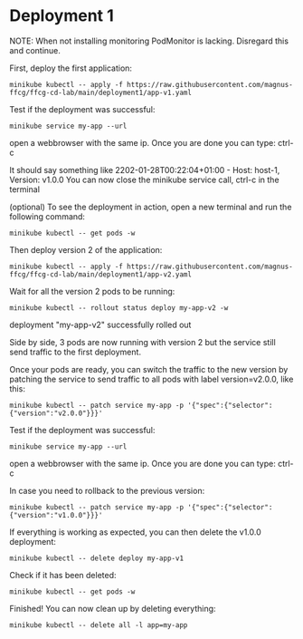 # Deployment 1

NOTE: When not installing monitoring PodMonitor is lacking. Disregard this and continue.

First, deploy the first application:

    minikube kubectl -- apply -f https://raw.githubusercontent.com/magnus-ffcg/ffcg-cd-lab/main/deployment1/app-v1.yaml

Test if the deployment was successful:

    minikube service my-app --url

open a webbrowser with the same ip. Once you are done you can type: ctrl-c

It should say something like 2202-01-28T00:22:04+01:00 - Host: host-1, Version: v1.0.0
You can now close the minikube service call, ctrl-c in the terminal

(optional) To see the deployment in action, open a new terminal and run the following command:

    minikube kubectl -- get pods -w

Then deploy version 2 of the application:
    
    minikube kubectl -- apply -f https://raw.githubusercontent.com/magnus-ffcg/ffcg-cd-lab/main/deployment1/app-v2.yaml

Wait for all the version 2 pods to be running:

    minikube kubectl -- rollout status deploy my-app-v2 -w 
    
deployment "my-app-v2" successfully rolled out

Side by side, 3 pods are now running with version 2 but the service still send traffic to the first deployment.

Once your pods are ready, you can switch the traffic to the new version by patching the service to send traffic to all pods with label version=v2.0.0, like this:

    minikube kubectl -- patch service my-app -p '{"spec":{"selector":{"version":"v2.0.0"}}}'

Test if the deployment was successful:

    minikube service my-app --url

open a webbrowser with the same ip. Once you are done you can type: ctrl-c

In case you need to rollback to the previous version:

    minikube kubectl -- patch service my-app -p '{"spec":{"selector":{"version":"v1.0.0"}}}'

If everything is working as expected, you can then delete the v1.0.0 deployment:

    minikube kubectl -- delete deploy my-app-v1

Check if it has been deleted:

    minikube kubectl -- get pods -w

Finished! You can now clean up by deleting everything:

    minikube kubectl -- delete all -l app=my-app

